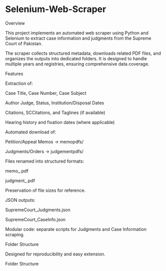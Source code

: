 # Selenium-Web-Scraper
Overview

This project implements an automated web scraper using Python and Selenium to extract case information and judgments from the Supreme Court of Pakistan.

The scraper collects structured metadata, downloads related PDF files, and organizes the outputs into dedicated folders. It is designed to handle multiple years and registries, ensuring comprehensive data coverage.

Features

Extraction of:

Case Title, Case Number, Case Subject

Author Judge, Status, Institution/Disposal Dates

Citations, SCCitations, and Taglines (if available)

Hearing history and fixation dates (where applicable)

Automated download of:

Petition/Appeal Memos → memopdfs/

Judgments/Orders → judgementpdfs/

Files renamed into structured formats:

memo_<CaseNo>.pdf

judgment_<CaseNo>.pdf

Preservation of file sizes for reference.

JSON outputs:

SupremeCourt_Judgments.json

SupremeCourt_CaseInfo.json

Modular code: separate scripts for Judgments and Case Information scraping.

Folder Structure

Designed for reproducibility and easy extension.

Folder Structure
